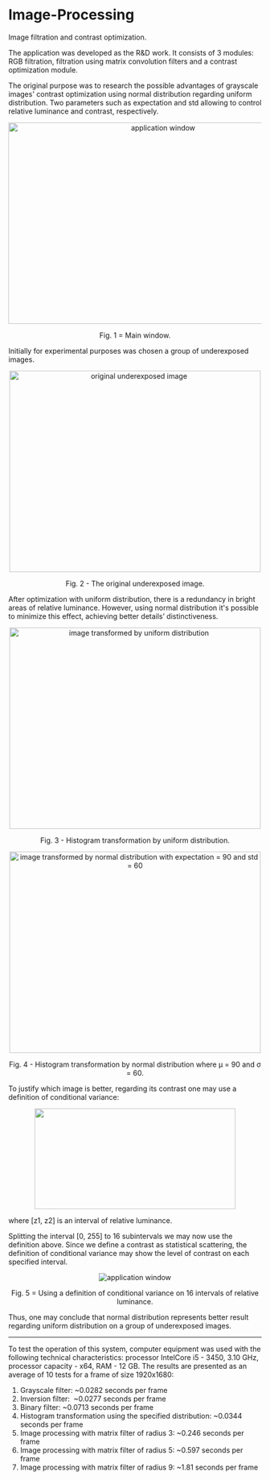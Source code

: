 # Image-Processing
Image filtration and contrast optimization.

<p>
The application was developed as the R&D work. It consists of 3 modules: RGB filtration, filtration using matrix convolution filters and a contrast optimization module.</p> 
<p>The original purpose was to research the possible advantages of grayscale images' contrast optimization using normal distribution regarding uniform distribution. Two parameters such as expectation and std allowing to control relative luminance and contrast, respectively.</p>

<p align="center">
    <img src="https://i.imgur.com/68lt7aP.png" width="600" height = "400" alt="application window">
    <p align="center">Fig. 1 = Main window.</p>
</p>

<p> Initially for experimental purposes was chosen a group of underexposed images. </p>
<p align="center">
    <img src="https://i.imgur.com/vvRrqaG.png" width="500" height = "400" alt="original underexposed image">
    <p align="center">Fig. 2 - The original underexposed image.</p>
</p>
<p> After optimization with uniform distribution, there is a redundancy in bright areas of relative luminance. However, using normal distribution it's possible to minimize this effect, achieving better details’ distinctiveness.</p>

<p align="center">
   <img src="https://i.imgur.com/zFM5TZl.png"  width="500" height = "400" alt="image transformed by uniform distribution">
   <p align="center">Fig. 3 - Histogram transformation by uniform distribution.</p>
</p>
                    
<p align="center">
    <img src="https://i.imgur.com/0txwVZ7.png" width="500" height = "400" alt="image transformed by normal distribution with expectation = 90 and std = 60">
    <p align="center">Fig. 4 - Histogram transformation by normal distribution where µ = 90 and σ = 60.</p>
</p>

<p> To justify which image is better, regarding its contrast one may use a definition of conditional variance: </p>
<p align="center">
    <img src="https://i.imgur.com/OYDHSrO.png" width="400" height = "200"">
</p>

<p> where [z1, z2] is an interval of relative luminance.</p>
<p> Splitting the interval [0, 255] to 16 subintervals we may now use the definition above. Since we define a contrast as statistical scattering, the definition of conditional variance may show the level of contrast on each specified interval.</p>

<p align="center">
    <img src="https://i.imgur.com/OhGb6lI.png" alt="application window">
     <p align="center">Fig. 5 = Using a definition of conditional variance on 16 intervals of relative luminance.</p>
</p>

<p> Thus, one may conclude that normal distribution represents better result regarding uniform distribution on a group of underexposed images.</p>

***

</p>To test the operation of this system, computer equipment was used with the following
technical characteristics: processor IntelCore i5 - 3450, 3.10 GHz, processor capacity
- x64, RAM - 12 GB. The results are presented as an average of 10 tests for a frame of
size 1920x1680:</p>
<ol>
    <li>Grayscale filter: ~0.0282 seconds per frame</li>
    <li>Inversion filter:  ~0.0277 seconds per frame</li>
    <li>Binary filter: ~0.0713 seconds per frame</li>
<li>Histogram transformation using the specified distribution: ~0.0344 seconds per
    frame</li>
    <li>Image processing with matrix filter of radius 3: ~0.246 seconds per frame</li>
    <li>Image processing with matrix filter of radius 5: ~0.597 seconds per frame</li>
    <li>Image processing with matrix filter of radius 9: ~1.81 seconds per frame</li>
    </ol>




